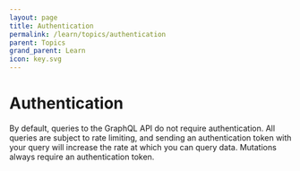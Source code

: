 ```yaml
---
layout: page
title: Authentication
permalink: /learn/topics/authentication
parent: Topics
grand_parent: Learn
icon: key.svg
---
```


# Authentication

By default, queries to the GraphQL API do not require authentication. All queries are subject to rate limiting, and sending an authentication token with your query will increase the rate at which you can query data. Mutations always require an authentication token.
